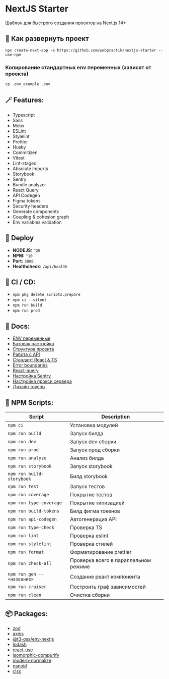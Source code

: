 # NextJS Starter

Шаблон для быстрого создания проектов на Next.js 14+

## 🚀 Как развернуть проект

```
npx create-next-app -e https://github.com/webpractik/nextjs-starter --use-npm
```

### Копирование стандартных env переменных (зависят от проекта)

```
cp .env_example .env
```

## 🪄 Features:

-   Typescript
-   Sass
-   Mobx
-   ESLint
-   Stylelint
-   Prettier
-   Husky
-   Commitizen
-   Vitest
-   Lint-staged
-   Absolute Imports
-   Storybook
-   Sentry
-   Bundle analyzer
-   React Query
-   API Codegen
-   Figma tokens
-   Security headers
-   Generate components
-   Coupling & cohesion graph
-   Env variables validation

## 🎯 Deploy

-   **NODEJS:** `^20`
-   **NPM:** `^10`
-   **Port:** `3000`
-   **Healthcheck:** `/api/health`

## 🎈 CI / CD:

-   `npm pkg delete scripts.prepare`
-   `npm ci --silent`
-   `npm run build`
-   `npm run prod`

## 📝 Docs:

-   [ENV переменные](docs/env.md)
-   [Базовая настройка](docs/settings.md)
-   [Структура проекта](https://kb.w6p.ru/s/086418d0-7737-473d-9e01-8b75675b2fbd)
-   [Работа с API](https://kb.w6p.ru/s/d777074e-dc22-4c8f-836f-683e6b6559c6)
-   [Стандарт React & TS](https://kb.w6p.ru/s/wp-ts-react-standart)
-   [Error boundaries](https://kb.w6p.ru/s/805fa567-7fbb-468f-95e5-c223783e96f2)
-   [React-query](https://kb.w6p.ru/doc/queries-xxCAi8Fex1)
-   [Настройка Sentry](https://kb.w6p.ru/doc/sentry-RLE1b9FXT7)
-   [Настройка прокси сервера](https://kb.w6p.ru/s/4426c5ad-9fd2-45e5-93a0-539baabbb5cd)
-   [Дизайн токены](https://kb.w6p.ru/s/55e92ed7-4336-4c0e-a48e-a91b4a3d30ef)

## 📜 NPM Scripts:

| Script                      | Description                          |
| --------------------------- | ------------------------------------ |
| `npm ci`                    | Установка модулей                    |
| `npm run build`             | Запуск билда                         |
| `npm run dev`               | Запуск dev сборки                    |
| `npm run prod`              | Запуск прод сборки                   |
| `npm run analyze`           | Анализ билда                         |
| `npm run storybook`         | Запуск storybook                     |
| `npm run build-storybook`   | Билд storybook                       |
| `npm run test`              | Запуск тестов                        |
| `npm run coverage`          | Покрытие тестов                      |
| `npm run type-coverage`     | Покрытие типизацией                  |
| `npm run build-tokens`      | Билд фигма токенов                   |
| `npm run api-codegen`       | Автогенерация API                    |
| `npm run type-check`        | Проверка TS                          |
| `npm run lint`              | Проверка eslint                      |
| `npm run stylelint`         | Проверка стилей                      |
| `npm run format`            | Форматирование prettier              |
| `npm run check-all`         | Проверка всего в параллельном режиме |
| `npm run gen -- <название>` | Создание реакт компонента            |
| `npm run cruiser`           | Построить граф зависимостей          |
| `npm run clean`             | Очистка сборки                       |

## 📦 Packages:

-   [zod](https://zod.dev/)
-   [axios](https://axios-http.com/ru/docs/intro)
-   [@t3-oss/env-nextjs](https://env.t3.gg/docs/nextjs)
-   [lodash](https://lodash.com/docs)
-   [react-use](https://github.com/streamich/react-use#readme)
-   [isomorphic-dompurify](https://www.npmjs.com/package/isomorphic-dompurify)
-   [modern-normalize](https://www.npmjs.com/package/modern-normalize)
-   [nanoid](https://www.npmjs.com/package/nanoid)
-   [clsx](https://www.npmjs.com/package/clsx)
